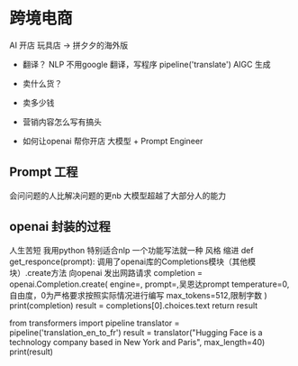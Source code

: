 # 跨境电商
AI 开店
玩具店 -> 拼夕夕的海外版
- 翻译？ NLP 不用google 翻译，写程序
    pipeline('translate')
    AIGC 生成
- 卖什么货？
- 卖多少钱
- 营销内容怎么写有搞头

- 如何让openai 帮你开店
    大模型 + Prompt Engineer

## Prompt 工程
会问问题的人比解决问题的更nb
大模型超越了大部分人的能力

## openai 封装的过程
人生苦短 我用python
特别适合nlp
一个功能写法就一种
风格 缩进
def get_responce(prompt):
    调用了openai库的Completions模块（其他模块）.create方法
    向openai 发出网路请求
    completion = openai.Completion.create( 
        engine=,
        prompt=,吴恩达prompt
        temperature=0, 自由度，0为严格要求按照实际情况进行编写
        max_tokens=512,限制字数
    )
    <!-- 同步的  js 异步的 -->
    print(completion)
    result = completions[0].choices.text
    return result


from transformers import pipeline 
translator = pipeline('translation_en_to_fr')
result = translator("Hugging Face is a technology company based in New York and Paris",
                    max_length=40)
print(result)